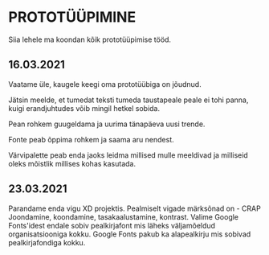 # PROTOTÜÜPIMINE

Siia lehele ma koondan kõik prototüüpimise tööd.

## 16.03.2021

Vaatame üle, kaugele keegi oma prototüübiga on jõudnud.

Jätsin meelde, et tumedat teksti tumeda taustapeale peale ei tohi panna, kuigi erandjuhtudes võib mingil hetkel sobida.

Pean rohkem guugeldama ja uurima tänapäeva uusi trende.

Fonte peab õppima rohkem ja saama aru nendest.

Värvipalette peab enda jaoks leidma millised mulle meeldivad ja milliseid oleks mõistlik millises kohas kasutada.

## 23.03.2021

Parandame enda vigu XD projektis.
Pealmiselt vigade märksõnad on - CRAP
Joondamine, koondamine, tasakaalustamine, kontrast.
Valime Google Fonts'idest endale sobiv pealkirjafont mis läheks väljamõeldud organisatsiooniga kokku.
Google Fonts pakub ka alapealkirju mis sobivad pealkirjafondiga kokku.